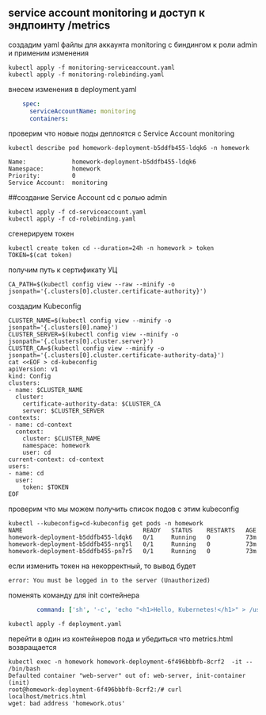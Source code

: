 
##  service account monitoring и доступ к эндпоинту /metrics 
создадим yaml файлы для аккаунта monitoring с биндингом к роли admin
и применим изменения
```console
kubectl apply -f monitoring-serviceaccount.yaml
kubectl apply -f monitoring-rolebinding.yaml
```

внесем изменения в deployment.yaml
```yaml
    spec:
      serviceAccountName: monitoring  
      containers:
```

проверим что новые поды деплоятся с Service Account monitoring

```console
kubectl describe pod homework-deployment-b5ddfb455-ldqk6 -n homework

Name:             homework-deployment-b5ddfb455-ldqk6
Namespace:        homework
Priority:         0
Service Account:  monitoring
```

##создание Service Account cd с ролью admin  

```console
kubectl apply -f cd-serviceaccount.yaml
kubectl apply -f cd-rolebinding.yaml   
```
сгенерируем токен

```console
kubectl create token cd --duration=24h -n homework > token
TOKEN=$(cat token)
```

получим путь к сертификату УЦ
```console
CA_PATH=$(kubectl config view --raw --minify -o jsonpath='{.clusters[0].cluster.certificate-authority}')
```

создадим Kubeconfig
```console
CLUSTER_NAME=$(kubectl config view --minify -o jsonpath='{.clusters[0].name}')
CLUSTER_SERVER=$(kubectl config view --minify -o jsonpath='{.clusters[0].cluster.server}')
CLUSTER_CA=$(kubectl config view --minify -o jsonpath='{.clusters[0].cluster.certificate-authority-data}')
cat <<EOF > cd-kubeconfig
apiVersion: v1
kind: Config
clusters:
- name: $CLUSTER_NAME
  cluster:
    certificate-authority-data: $CLUSTER_CA
    server: $CLUSTER_SERVER
contexts:
- name: cd-context
  context:
    cluster: $CLUSTER_NAME
    namespace: homework
    user: cd
current-context: cd-context
users:
- name: cd
  user:
    token: $TOKEN
EOF
```


проверим что мы можем получить список подов с этим kubeconfig

```console
kubectl --kubeconfig=cd-kubeconfig get pods -n homework
NAME                                  READY   STATUS    RESTARTS   AGE
homework-deployment-b5ddfb455-ldqk6   0/1     Running   0          73m
homework-deployment-b5ddfb455-nrg5l   0/1     Running   0          73m
homework-deployment-b5ddfb455-pn7r5   0/1     Running   0          73m
```


если изменить токен на некорректный, то вывод будет
```console
error: You must be logged in to the server (Unauthorized)
```


поменять команду для init сонтейнера
```yaml
        command: ['sh', '-c', 'echo "<h1>Hello, Kubernetes!</h1>" > /usr/share/nginx/html/index.html && wget -qO- http://homework.otus/metrics &> /usr/share/nginx/html/metrics.html']
```

```console
kubectl apply -f deployment.yaml  
```
перейти в один из контейнеров пода и убедиться что metrics.html возвращается
```console
kubectl exec -n homework homework-deployment-6f496bbbfb-8crf2  -it -- /bin/bash
Defaulted container "web-server" out of: web-server, init-container (init)
root@homework-deployment-6f496bbbfb-8crf2:/# curl localhost/metrics.html
wget: bad address 'homework.otus'
```